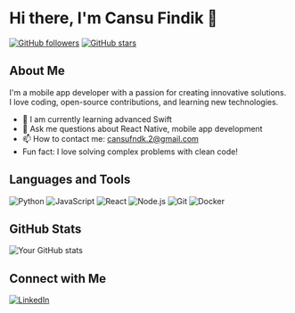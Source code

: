 # Hi there, I'm Cansu Findik 👋

[![GitHub followers](https://img.shields.io/github/followers/cansufndk?label=Follow&style=social)](https://github.com/cansufndk)
[![GitHub stars](https://img.shields.io/github/stars/cansufndk?affiliations=OWNER%2CCOLLABORATOR&style=social)](https://github.com/cansufndk?tab=repositories)

## About Me

I'm a mobile app developer with a passion for creating innovative solutions. I love coding, open-source contributions, and learning new technologies.

- 🌱 I am currently learning advanced Swift
- 💬 Ask me questions about React Native, mobile app development
- 📫 How to contact me: [cansufndk.2@gmail.com](mailto:cansufndk.2@gmail.com)
- Fun fact: I love solving complex problems with clean code!

## Languages and Tools

![Python](https://img.shields.io/badge/-Python-000?&logo=Python)
![JavaScript](https://img.shields.io/badge/-JavaScript-000?&logo=JavaScript)
![React](https://img.shields.io/badge/-React-000?&logo=React)
![Node.js](https://img.shields.io/badge/-Node.js-000?&logo=Node.js)
![Git](https://img.shields.io/badge/-Git-000?&logo=Git)
![Docker](https://img.shields.io/badge/-Docker-000?&logo=Docker)

## GitHub Stats

![Your GitHub stats](https://github-readme-stats.vercel.app/api?username=cansufndk&show_icons=true&theme=radical)

## Connect with Me

[![LinkedIn](https://img.shields.io/badge/-LinkedIn-000?&logo=LinkedIn&logoColor=0077B5)](https://www.linkedin.com/in/cansufındık/)

<!--
**cansufndk/cansufndk** is a ✨ _special_ ✨ repository because its `README.md` (this file) appears on your GitHub profile.

Here are some ideas to get you started:

- 🔭 I’m currently working on ...
- 🌱 I’m currently learning ...
- 👯 I’m looking to collaborate on ...
- 🤔 I’m looking for help with ...
- 💬 Ask me about ...
- 📫 How to reach me: ...
- 😄 Pronouns: ...
- ⚡ Fun fact: ...
-->
